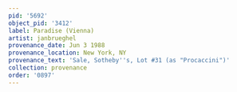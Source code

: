 ```yaml
---
pid: '5692'
object_pid: '3412'
label: Paradise (Vienna)
artist: janbrueghel
provenance_date: Jun 3 1988
provenance_location: New York, NY
provenance_text: 'Sale, Sotheby''s, Lot #31 (as "Procaccini")'
collection: provenance
order: '0897'
---
```

